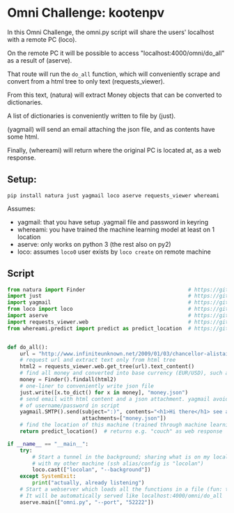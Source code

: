 # Omni Challenge: kootenpv

In this Omni Challenge, the omni.py script will share the users' localhost with a remote PC (loco).

On the remote PC it will be possible to access "localhost:4000/omni/do_all" as a result of (aserve).

That route will run the `do_all` function, which will conveniently scrape and convert from a html tree to only text (requests_viewer).

From this text, (natura) will extract Money objects that can be converted to dictionaries.

A list of dictionaries is conveniently written to file by (just).

(yagmail) will send an email attaching the json file, and as contents have some html.

Finally, (whereami) will return where the original PC is located at, as a web response.

## Setup:

    pip install natura just yagmail loco aserve requests_viewer whereami

Assumes:

- yagmail: that you have setup .yagmail file and password in keyring
- whereami: you have trained the machine learning model at least on 1 location
- aserve: only works on python 3 (the rest also on py2)
- loco: assumes `loco0` user exists by `loco create` on remote machine

## Script

```python
from natura import Finder                                 # https://github.com/kootenpv/natura
import just                                               # https://github.com/kootenpv/just
import yagmail                                            # https://github.com/kootenpv/yagmail
from loco import loco                                     # https://github.com/kootenpv/loco
import aserve                                             # https://github.com/kootenpv/aserve
import requests_viewer.web                                # https://github.com/kootenpv/requests_viewer
from whereami.predict import predict as predict_location  # https://github.com/kootenpv/whereami


def do_all():
    url = "http://www.infiniteunknown.net/2009/01/03/chancellor-alistair-darling-on-brink-of-second-bailout-for-banks/"
    # request url and extract text only from html tree
    html2 = requests_viewer.web.get_tree(url).text_content()
    # find all money and converted into base currency (EUR/USD), such as "$2 Trillion"
    money = Finder().findall(html2)
    # one-liner to conveniently write json file
    just.write([x.to_dict() for x in money], "money.json")
    # send email with html content and a json attachment. yagmail avoids need
    # of username/password in script
    yagmail.SMTP().send(subject=":)", contents="<h1>Hi there</h1> see attach",
                        attachments=["money.json"])
    # find the location of this machine (trained through machine learning)
    return predict_location()  # returns e.g. "couch" as web response

if __name__ == "__main__":
    try:
        # Start a tunnel in the background; sharing what is on my localhost:52222
        # with my other machine (ssh alias/config is "locolan")
        loco.cast(["locolan", "--background"])
    except SystemExit:
        print("actually, already listening")
    # Start a webserver which loads all the functions in a file (fun: this file in this case)
    # It will be automatically served like localhost:4000/omni/do_all
    aserve.main(["omni.py", "--port", "52222"])
```
